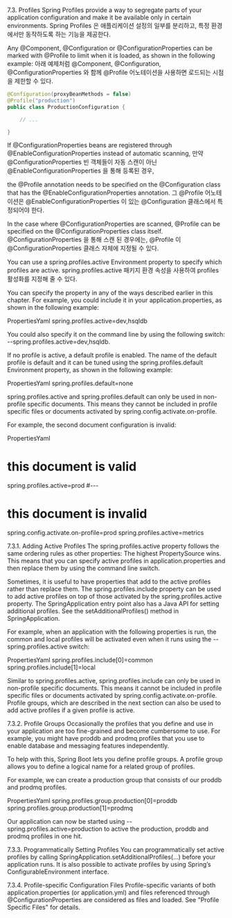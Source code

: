 7.3. Profiles
Spring Profiles provide a way to segregate parts of your application configuration and make it be available only in certain environments.
Spring Profiles 은 애플리케이션 설정의 일부를 분리하고, 특정 환경에서만 동작하도록 하는 기능을 제공한다.

Any @Component, @Configuration or @ConfigurationProperties can be marked with @Profile to limit when it is loaded, as shown in the following example:
아래 예제처럼 @Component, @Configuration, @ConfigurationProperties 와 함께 @Profile 어노테이션을 사용하면 로드되는 시점을 제한할 수 있다.

```java
@Configuration(proxyBeanMethods = false)
@Profile("production")
public class ProductionConfiguration {

    // ...

}
```

If @ConfigurationProperties beans are registered through @EnableConfigurationProperties instead of automatic scanning,
만약 @ConfigurationProperties 빈 객체들이 자동 스캔이 아닌 @EnableConfigurationProperties 을 통해 등록된 경우,

the @Profile annotation needs to be specified on the @Configuration class that has the @EnableConfigurationProperties annotation.
그 @Profile 어노테이션은 @EnableConfigurationProperties 이 있는 @Configuration 클래스에서 특정되어야 한다.

In the case where @ConfigurationProperties are scanned, @Profile can be specified on the @ConfigurationProperties class itself.
@ConfigurationProperties 을 통해 스캔 된 경우에는, @Profile 이 @ConfigurationProperties 클래스 자체에 지정될 수 있다.

You can use a spring.profiles.active Environment property to specify which profiles are active.
spring.profiles.active 패키지 환경 속성을 사용하여 profiles 활성화를 지정해 줄 수 있다.

You can specify the property in any of the ways described earlier in this chapter. 
For example, you could include it in your application.properties, as shown in the following example:


PropertiesYaml
spring.profiles.active=dev,hsqldb

You could also specify it on the command line by using the following switch: --spring.profiles.active=dev,hsqldb.

If no profile is active, a default profile is enabled. The name of the default profile is default and it can be tuned using the spring.profiles.default Environment property, as shown in the following example:

PropertiesYaml
spring.profiles.default=none

spring.profiles.active and spring.profiles.default can only be used in non-profile specific documents. This means they cannot be included in profile specific files or documents activated by spring.config.activate.on-profile.

For example, the second document configuration is invalid:

PropertiesYaml
# this document is valid
spring.profiles.active=prod
#---
# this document is invalid
spring.config.activate.on-profile=prod
spring.profiles.active=metrics

7.3.1. Adding Active Profiles
The spring.profiles.active property follows the same ordering rules as other properties: The highest PropertySource wins. This means that you can specify active profiles in application.properties and then replace them by using the command line switch.

Sometimes, it is useful to have properties that add to the active profiles rather than replace them. The spring.profiles.include property can be used to add active profiles on top of those activated by the spring.profiles.active property. The SpringApplication entry point also has a Java API for setting additional profiles. See the setAdditionalProfiles() method in SpringApplication.

For example, when an application with the following properties is run, the common and local profiles will be activated even when it runs using the --spring.profiles.active switch:

PropertiesYaml
spring.profiles.include[0]=common
spring.profiles.include[1]=local

Similar to spring.profiles.active, spring.profiles.include can only be used in non-profile specific documents. This means it cannot be included in profile specific files or documents activated by spring.config.activate.on-profile.
Profile groups, which are described in the next section can also be used to add active profiles if a given profile is active.

7.3.2. Profile Groups
Occasionally the profiles that you define and use in your application are too fine-grained and become cumbersome to use. For example, you might have proddb and prodmq profiles that you use to enable database and messaging features independently.

To help with this, Spring Boot lets you define profile groups. A profile group allows you to define a logical name for a related group of profiles.

For example, we can create a production group that consists of our proddb and prodmq profiles.

PropertiesYaml
spring.profiles.group.production[0]=proddb
spring.profiles.group.production[1]=prodmq

Our application can now be started using --spring.profiles.active=production to active the production, proddb and prodmq profiles in one hit.

7.3.3. Programmatically Setting Profiles
You can programmatically set active profiles by calling SpringApplication.setAdditionalProfiles(…​) before your application runs. It is also possible to activate profiles by using Spring’s ConfigurableEnvironment interface.

7.3.4. Profile-specific Configuration Files
Profile-specific variants of both application.properties (or application.yml) and files referenced through @ConfigurationProperties are considered as files and loaded. See "Profile Specific Files" for details.